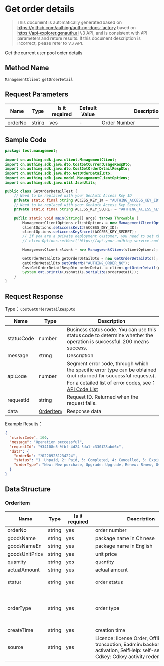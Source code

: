# Get order details

<!--
Warning ⚠️:
Do not modify this document directly,
https://github.com/Authing/authing-docs-factory
Use this project to generate
-->

<LastUpdated />

> This document is automatically generated based on https://github.com/authing/authing-docs-factory based on https://api-explorer.genauth.ai V3 API, and is consistent with API parameters and return results. If this document description is incorrect, please refer to V3 API.

Get the current user pool order details

## Method Name

`ManagementClient.getOrderDetail`

## Request Parameters

| Name    | Type   | <div style="width:80px">Is it required</div> | <div style="width:60px">Default Value</div> | <div style="width:300px">Description</div> | <div style="width:200px">Example Value</div> |
| ------- | ------ | -------------------------------------------- | ------------------------------------------- | ------------------------------------------ | -------------------------------------------- |
| orderNo | string | yes                                          | -                                           | Order Number                               | `2022080410062060e26f7fd6b9`                 |

## Sample Code

```java
package test.management;

import cn.authing.sdk.java.client.ManagementClient;
import cn.authing.sdk.java.dto.CostGetCurrentUsageRespDto;
import cn.authing.sdk.java.dto.CostGetOrderDetailRespDto;
import cn.authing.sdk.java.dto.GetOrderDetailDto;
import cn.authing.sdk.java.model.ManagementClientOptions;
import cn.authing.sdk.java.util.JsonUtils;

public class GetOrderDetailTest {
    // Need to be replaced with your GenAuth Access Key ID
    private static final String ACCESS_KEY_ID = "AUTHING_ACCESS_KEY_ID";
    // Need to be replaced with your GenAuth Access Key Secret
    private static final String ACCESS_KEY_SECRET = "AUTHING_ACCESS_KEY_SECRET";

    public static void main(String[] args) throws Throwable {
        ManagementClientOptions clientOptions = new ManagementClientOptions();
        clientOptions.setAccessKeyId(ACCESS_KEY_ID);
        clientOptions.setAccessKeySecret(ACCESS_KEY_SECRET);
        // If you are a private deployment customer, you need to set the GenAuth service domain name
        // clientOptions.setHost("https://api.your-authing-service.com");

        ManagementClient client = new ManagementClient(clientOptions);

        GetOrderDetailDto getOrderDetailDto = new GetOrderDetailDto();
        getOrderDetailDto.setOrderNo("AUTHING_ORDER_NO");
        CostGetOrderDetailRespDto orderDetail = client.getOrderDetail(getOrderDetailDto);
        System.out.println(JsonUtils.serialize(orderDetail));
    }
}

```

## Request Response

Type： `CostGetOrderDetailRespDto`

| Name       | Type                               | Description                                                                                                                                                                                                                                                                                                                                       |
| ---------- | ---------------------------------- | ------------------------------------------------------------------------------------------------------------------------------------------------------------------------------------------------------------------------------------------------------------------------------------------------------------------------------------------------- |
| statusCode | number                             | Business status code. You can use this status code to determine whether the operation is successful. 200 means success.                                                                                                                                                                                                                           |
| message    | string                             | Description                                                                                                                                                                                                                                                                                                                                       |
| apiCode    | number                             | Segment error code, through which the specific error type can be obtained (not returned for successful requests). For a detailed list of error codes, see：[API Code List](https://api-explorer.genauth.ai/?tag=group/%E5%BC%80%E5%8F%91%E5%87%86%E5%A4%87#tag/%E5%BC%80%E5%8F%91%E5%87%86%E5%A4%87/%E9%94%99%E8%AF%AF%E5%A4%84%E7%90%86/apiCode) |
| requestId  | string                             | Request ID. Returned when the request fails.                                                                                                                                                                                                                                                                                                      |
| data       | <a href="#OrderItem">OrderItem</a> | Response data                                                                                                                                                                                                                                                                                                                                     |

Example Results：

```json
{
  "statusCode": 200,
  "message": "Operation successful",
  "requestId": "934108e5-9fbf-4d24-8da1-c330328abd6c",
  "data": {
    "orderNo": "202209251234224",
    "status": "1: Unpaid, 2: Paid, 3: Completed, 4: Cancelled, 5: Expired",
    "orderType": "New: New purchase, Upgrade: Upgrade, Renew: Renew, Overdue_Correct: Overdue correction, Overflowed_Correct: Overdue correction"
  }
}
```

## Data Structure

### <a id="OrderItem"></a> OrderItem

| Name           | Type   | <div style="width:80px">Is it required</div> | <div style="width:300px">Description</div>                                                                                                       | <div style="width:200px">Example Value</div>                                                                                       |
| -------------- | ------ | -------------------------------------------- | ------------------------------------------------------------------------------------------------------------------------------------------------ | ---------------------------------------------------------------------------------------------------------------------------------- |
| orderNo        | string | yes                                          | order number                                                                                                                                     | `202209251234224`                                                                                                                  |
| goodsName      | string | yes                                          | package name in Chinese                                                                                                                          |                                                                                                                                    |
| goodsNameEn    | string | yes                                          | package name in English                                                                                                                          |                                                                                                                                    |
| goodsUnitPrice | string | yes                                          | unit price                                                                                                                                       |                                                                                                                                    |
| quantity       | string | yes                                          | quantity                                                                                                                                         |                                                                                                                                    |
| actualAmount   | string | yes                                          | actual amount                                                                                                                                    |                                                                                                                                    |
| status         | string | yes                                          | order status                                                                                                                                     | `1: unpaid, 2: paid, 3: completed, 4: canceled, 5: expired`                                                                        |
| orderType      | string | yes                                          | order type                                                                                                                                       | `New: new purchase, Upgrade: upgrade, Renew: renewal, Overdue_Correct: overdue correction, Overflowed_Correct: overdue correction` |
| createTime     | string | yes                                          | creation time                                                                                                                                    |                                                                                                                                    |
| source         | string | yes                                          | Licence: license Order, Offline: offline transaction, Eadmin: backend activation, SelfHelp: self-service order, Cdkey: Cdkey activity redemption |                                                                                                                                    |
